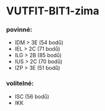 # VUTFIT-BIT1-zima

### povinné:

* IDM  >  3E     (54 bodů)
* IEL  >  2C     (71 bodů)
* ILG  >  2B     (85 bodů)
* IUS  >  2C     (70 bodů)
* IZP  >  3E     (51 bodů) 

### volitelné:
* ISC            (56 bodů) 
* IKK       
